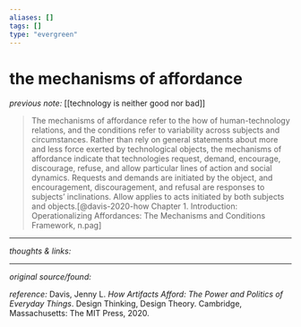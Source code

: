 ```yaml
---
aliases: []
tags: []
type: "evergreen"
---
```


# the mechanisms of affordance

_previous note:_ [[technology is neither good nor bad]]

> The mechanisms of affordance refer to the how of human-technology relations, and the conditions refer to variability across subjects and circumstances. Rather than rely on general statements about more and less force exerted by technological objects, the mechanisms of affordance indicate that technologies request, demand, encourage, discourage, refuse, and allow particular lines of action and social dynamics. Requests and demands are initiated by the object, and encouragement, discouragement, and refusal are responses to subjects’ inclinations. Allow applies to acts initiated by both subjects and objects.[@davis-2020-how Chapter 1. Introduction: Operationalizing Affordances: The Mechanisms and Conditions Framework, n.pag]

---

_thoughts & links:_




---

_original source/found:_ 

_reference:_ Davis, Jenny L. _How Artifacts Afford: The Power and Politics of Everyday Things_. Design Thinking, Design Theory. Cambridge, Massachusetts: The MIT Press, 2020.
